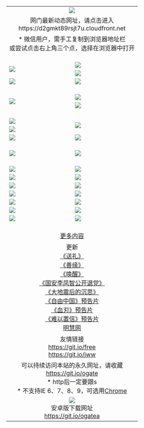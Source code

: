 ﻿<table>
  <tr></tr>
  <tr><td colspan=2 align=center><img src="https://cloud.githubusercontent.com/assets/11880933/13434984/f430fae2-e012-11e5-814f-c2df1e82b247.jpg" /></td></tr>
  <tr><td colspan=2 align=center>网门最新动态网址，请点击进入
<br>https://d2gmkt89rsjt7u.cloudfront.net
    </td>
  </tr>
  <tr>
    <td colspan=2 align=center>* 微信用户，需手工复制到浏览器地址栏<br>或尝试点击右上角三个点，选择在浏览器中打开
    <!--br>* IE6打开动态网址须在选项中勾选TLS 1.0--></td>
  </tr>
  <tr height="20">
  <tr>
    <td rowspan=2><a href="https://d2gmkt89rsjt7u.cloudfront.net/ogUP.aspx?name=11DKC.mp4&list=11DKC" target="_blank"><img src="https://d2gmkt89rsjt7u.cloudfront.net/Up/11DKC1.jpg" /></a></td> 
    <td><div><a href="https://d2gmkt89rsjt7u.cloudfront.net/ogUP.aspx?name=LRWS.mp4&list=LRWS" target="_blank"><img src="https://d2gmkt89rsjt7u.cloudfront.net/Up/LRWS.jpg" /></a></td>
   </tr>
  <tr>
    <td><a href="https://d2gmkt89rsjt7u.cloudfront.net/ogNiceVedio.aspx" target="_blank"><img src="https://d2gmkt89rsjt7u.cloudfront.net/Up/11TGKDY.jpg" /></a></td>
  </tr>
  <tr>
    <td><a href="https://d2gmkt89rsjt7u.cloudfront.net/ogUP.aspx?name=_EA/%CA%AE%C4%EA.mp4&count=http://odisk.org/Up/_EA/%CA%AE%C4%EA.mp4;http://odisk.org/Up/_EE/%CC%CE%B8%E7%D9%A9%B5%E7%D3%B0%A3%BA%CA%AE%C4%EA.mp4|2|%CA%AE%C4%EA|%D5%FD%C6%AC;%CC%CE%B8%E7%D9%A9%B5%E7%D3%B0" target="_blank"><img src="https://d2gmkt89rsjt7u.cloudfront.net/Up/_EA/%E5%8D%81%E5%B9%B4_135.jpg" /></a></td>
    <td><a href="https://d2gmkt89rsjt7u.cloudfront.net/ogUP.aspx?name=_EC%C9%FA%CB%C0%D3%EB%C2%D6%BB%D8.mp4&count=http://v.ifeng.com/documentary/discovery/201501/039bdca9-5c34-4796-b332-43b8f831efce.shtml;http://v.ifeng.com/documentary/society/201501/030cc825-2840-4536-a0b8-416c88375055.shtml;http://v.ifeng.com/documentary/society/201501/03a412f8-32ec-4e18-81ba-98acf64ec1ca.shtml;http://v.ifeng.com/documentary/society/201501/03c58012-8e01-456a-9097-615b3b24a709.shtml|4|%C9%FA%CB%C0%D3%EB%C2%D6%BB%D8" target="_blank"><img src="https://d2gmkt89rsjt7u.cloudfront.net/Up/_EC/%E7%94%9F%E6%AD%BB%E4%B8%8E%E8%BD%AE%E5%9B%9E_135.jpg" /></a></td>
  </tr>
  <tr height="20">
  <tr>
    <td rowspan=2><a href="https://d2gmkt89rsjt7u.cloudfront.net/ogUP.aspx?name=4EE/DJ.mp4&list=4EEDJ" target="_blank"><img src="https://d2gmkt89rsjt7u.cloudfront.net/Up/4EE/DJ140.jpg"/></a></td>
    <td><a href="https://d2gmkt89rsjt7u.cloudfront.net/ogUP.aspx?name=4EE/ZG.mp4&list=4EEZG" target="_blank"><img src="https://d2gmkt89rsjt7u.cloudfront.net/Up/4EE/ZG0.jpg"/></a></td>
    <!--td><a href="https://d2gmkt89rsjt7u.cloudfront.net/ogUP.aspx?name=4EE/QQ.mp4&list=4EEQQ" target="_blank"><img src="https://d2gmkt89rsjt7u.cloudfront.net/Up/4EE/QQ0.jpg"/></a></td>
    <td><a href="https://d2gmkt89rsjt7u.cloudfront.net/ogUP.aspx?name=4EE/HQ.mp4&list=4EEHQ" target="_blank"><img src="https://d2gmkt89rsjt7u.cloudfront.net/Up/4EE/HQ0.jpg"/></a></td-->
  </tr>
  <tr>
    <td><a href="https://d2gmkt89rsjt7u.cloudfront.net/onCO.aspx?list=XWPL&mode=m" target="_blank"><img src="https://d2gmkt89rsjt7u.cloudfront.net/Up/0WZTT.jpg" /></a></td> 
  </tr>
  <tr height="20">
  <tr>
    <td><a href="https://d2gmkt89rsjt7u.cloudfront.net/ogUP.aspx?name=JQR.mp4&count=2" target="_blank"><img src="https://d2gmkt89rsjt7u.cloudfront.net/Up/JQR.jpg" /></a></td>   
    <td rowspan=2><a href="https://d2gmkt89rsjt7u.cloudfront.net/ogUP.aspx?name=JP.mp4&count=9" target="_blank"><img src="https://d2gmkt89rsjt7u.cloudfront.net/Up/JP.jpg" /></td>
  </tr>
  <tr>
    <td><a href="https://d2gmkt89rsjt7u.cloudfront.net/ogUP.aspx?name=WH.mp4" target="_blank"><img src="https://d2gmkt89rsjt7u.cloudfront.net/Up/WH.jpg" /></a></td>
  </tr>
  <tr>
    <td><a href="https://d2gmkt89rsjt7u.cloudfront.net/ogUP.aspx?name=SSZJ.mp4&list=SSZJ" target="_blank"><img src="https://d2gmkt89rsjt7u.cloudfront.net/Up/SSZJ.jpg" /></a></td>
    <td><a href="https://d2gmkt89rsjt7u.cloudfront.net/ogUP.aspx?name=WLSH.mp4&count=2" target="_blank"><img src="https://d2gmkt89rsjt7u.cloudfront.net/Up/WLSH.jpg" /></a</td>
  </tr>
  <tr height="20">
  <tr>
    <td><a href="https://d2gmkt89rsjt7u.cloudfront.net/ogUP.aspx?name=ZY.mp4&count=2015|16" target="_blank"><img src="https://d2gmkt89rsjt7u.cloudfront.net/Up/ZY.jpg" /></a</td>
    <td><a href="https://d2gmkt89rsjt7u.cloudfront.net/ogUP.aspx?name=XTFY.mp4&count=B|2,A|24" target="_blank"><img src="https://d2gmkt89rsjt7u.cloudfront.net/Up/XTFY.jpg" /></a></td>
  </tr>
  <tr height="20">
  </tr>
  <!--tr>
    <td><a href="https://d2gmkt89rsjt7u.cloudfront.net/ogUP.aspx?name=4EE/GX.mp4&list=4EEGX" target="_blank"><img src="https://d2gmkt89rsjt7u.cloudfront.net/Up/4EE/GX0.jpg"/></a></td>
    <td><a href="https://d2gmkt89rsjt7u.cloudfront.net/ogUP.aspx?name=4EE/HD.mp4&list=4EEHD" target="_blank"><img src="https://d2gmkt89rsjt7u.cloudfront.net/Up/4EE/HD0.jpg"/></a></td>
  </tr>
  <tr>
    <td><a href="https://d2gmkt89rsjt7u.cloudfront.net/ogUP.aspx?name=4EE/TX.mp4&list=4EETX" target="_blank"><img src="https://d2gmkt89rsjt7u.cloudfront.net/Up/4EE/TX0.jpg"/></a></td>
    <td><a href="https://d2gmkt89rsjt7u.cloudfront.net/ogUP.aspx?name=4EE/WZ.mp4&list=4EEWZ" target="_blank"><img src="https://d2gmkt89rsjt7u.cloudfront.net/Up/4EE/WZ0.jpg"/></a></td>
  </tr-->
  <tr>
    <td><a href="https://d2gmkt89rsjt7u.cloudfront.net/onUP.aspx?name=https://d1ni6yqhqrtjo7.cloudfront.net/" target="_blank"><img src="https://d2gmkt89rsjt7u.cloudfront.net/Up/0DTW.jpg"/></a></td>
    <td><a href="https://d2gmkt89rsjt7u.cloudfront.net/onUP.aspx?name=https://d240ns8up8earz.cloudfront.net/acenter/" target="_blank"><img src="https://d2gmkt89rsjt7u.cloudfront.net/Up/0TDW.jpg" /></a></td>
  </tr>
  <tr>
    <td><a href="https://d2gmkt89rsjt7u.cloudfront.net/onUP.aspx?name=https://d4508d6vomz2p.cloudfront.net/gb/nsc413.htm" target="_blank"><img src="https://d2gmkt89rsjt7u.cloudfront.net/Up/0DJY.jpg" /></a></td>
    <td><a href="https://d2gmkt89rsjt7u.cloudfront.net/onUP.aspx?name=https://d4apjbhkuxer1.cloudfront.net/xtr/gb/prog204.html" target="_blank"><img src="https://d2gmkt89rsjt7u.cloudfront.net/Up/0XTR.jpg" /></a></td>
  </tr>
  <tr>
    <td><a href="https://d2gmkt89rsjt7u.cloudfront.net/onUP.aspx?name=https://d3aj00iefsmfgc.cloudfront.net/" target="_blank"><img src="https://d2gmkt89rsjt7u.cloudfront.net/Up/0MHW.jpg" /></a></td>
    <td><a href="https://d2gmkt89rsjt7u.cloudfront.net/onUP.aspx?name=https://d20wz7qt14x5d2.cloudfront.net/" target="_blank"><img src="https://d2gmkt89rsjt7u.cloudfront.net/Up/0ZJW.jpg" /></a></td>
  </tr>
  <tr>
    <td><a href="https://d2gmkt89rsjt7u.cloudfront.net/ogUP.aspx?name=0FG.zip" target="_blank"><img src="https://d2gmkt89rsjt7u.cloudfront.net/Up/0FG.jpg" /></a></td>
    <td><a href="https://d2gmkt89rsjt7u.cloudfront.net/ogUP.aspx?name=0FGA.apk" target="_blank"><img src="https://d2gmkt89rsjt7u.cloudfront.net/Up/0FGA.jpg" /></a></td>
  </tr>
  <tr>
    <td><a href="https://d2gmkt89rsjt7u.cloudfront.net/ogUP.aspx?name=0U.zip" target="_blank"><img src="https://d2gmkt89rsjt7u.cloudfront.net/Up/0U.jpg" /></a></td>
    <td><a href="https://d2gmkt89rsjt7u.cloudfront.net/ogUP.aspx?name=0UA.apk" target="_blank"><img src="https://d2gmkt89rsjt7u.cloudfront.net/Up/0UA.jpg" /></a></td>
  </tr>
  <tr>
    <td><a href="https://d2gmkt89rsjt7u.cloudfront.net/ogUP.aspx?name=0iPPOTV.zip" target="_blank"><img src="https://d2gmkt89rsjt7u.cloudfront.net/Up/0iPPOTV.jpg" /></a></td>
    <td><a href="https://d2gmkt89rsjt7u.cloudfront.net/ogUP.aspx?name=0iNTD.apk" target="_blank"><img src="https://d2gmkt89rsjt7u.cloudfront.net/Up/0iNTD.jpg" /></a></td>
  </tr>
  <!--tr>
    <td><a href="https://d2gmkt89rsjt7u.cloudfront.net/ogNice.aspx" target="_blank"><img src="https://d2gmkt89rsjt7u.cloudfront.net/Up/0WCYY.jpg" /></a></td>
    <td><a href="https://d2gmkt89rsjt7u.cloudfront.net/onCO.aspx?list=XWPL&mode=m" target="_blank"><img src="https://d2gmkt89rsjt7u.cloudfront.net/Up/0WZTT.jpg" /></a></td> 
  </tr-->
  <tr>
    <td><a href="https://d2gmkt89rsjt7u.cloudfront.net/ogDY.aspx" target="_blank"><img src="https://d2gmkt89rsjt7u.cloudfront.net/Up/0FK.jpg" /></a></td>
    <td><a href="https://d2gmkt89rsjt7u.cloudfront.net/ogST.aspx" target="_blank"><img src="https://d2gmkt89rsjt7u.cloudfront.net/Up/0ST.jpg" /></a></td> 
  </tr>
  <tr height="20">
  <tr>
    <td colspan=2 align=center><a href="https://d2gmkt89rsjt7u.cloudfront.net/ogNice.aspx">更多内容</a>
    </td>
  </tr>
  <tr>
    <td colspan=2 align=center>更新<br>
      <a href="https://d2gmkt89rsjt7u.cloudfront.net/ogUP.aspx?name=4ESL.mp4" target="_blank">《送礼》</a><br>
      <a href="https://d2gmkt89rsjt7u.cloudfront.net/ogUP.aspx?name=4ESY.mp4" target="_blank">《善缘》</a><br>
      <a href="https://d2gmkt89rsjt7u.cloudfront.net/ogUP.aspx?name=4EHX.mp4" target="_blank">《唤醒》</a><br>
      <a href="https://d2gmkt89rsjt7u.cloudfront.net/ogUP.aspx?name=4LFZ.mp4" target="_blank">《国安李凤智公开退党》</a><br>
      <a href="https://d2gmkt89rsjt7u.cloudfront.net/ogUP.aspx?name=4DDZHDCS.mp4" target="_blank">《大地震后的沉思》</a><br>
      <a href="https://d2gmkt89rsjt7u.cloudfront.net/ogUP.aspx?name=11ZYZG0.mp4" target="_blank">《自由中国》预告片</a><br>
      <a href="https://d2gmkt89rsjt7u.cloudfront.net/ogUP.aspx?name=11XR.mp4" target="_blank">《血刃》预告片</a><br>
      <a href="https://d2gmkt89rsjt7u.cloudfront.net/ogUP.aspx?name=11NYZX.mp4&count=2" target="_blank">《难以置信》预告片</a><br>
      <a href="https://d2gmkt89rsjt7u.cloudfront.net/onUP.aspx?name=https://www.minghui.org/" target="_blank">明慧网</a>
    </td>
  </tr>
  <tr>
    <td colspan=2 align=center>友情链接<br>
      <a href="https://git.io/free" target="_blank">https://git.io/free</a><br>
      <a href="https://git.io/jww" target="_blank">https://git.io/jww</a>
    </td>
  </tr>
  <tr>
    <td colspan=2 align=center>可以持续访问本站的永久网址，请收藏<br/><a href="https://git.io/ogate" target="_blank">https://git.io/ogate</a><br/>* http后一定要跟s<br/>* 不支持IE 6、7、8、9，可选用<a href="https://d2gmkt89rsjt7u.cloudfront.net/ogUP.aspx?name=0ChromePortable.zip">Chrome</a></td>
  </tr>
  <tr>
    <td colspan=2 align=center><a href="https://d2gmkt89rsjt7u.cloudfront.net/ogUP.aspx?name=0oGate.apk" target="_blank"><img src="https://cloud.githubusercontent.com/assets/11880933/13720399/75e143ee-e842-11e5-9f0a-1421f423c80f.jpg" /></a><br>安卓版下载网址<br><a href="https://git.io/ogatea">https://git.io/ogatea</a></td>
  </tr>
  <!--tr>
    <td colspan=2 align=center>可能失效的动态网址
    </td>
  </tr-->
</table>
